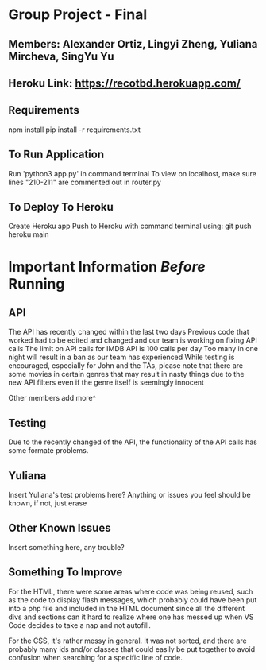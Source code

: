 # Group Project - Final
## Members: Alexander Ortiz, Lingyi Zheng, Yuliana Mircheva, SingYu Yu


## Heroku Link: https://recotbd.herokuapp.com/


## Requirements
npm install
pip install -r requirements.txt

## To Run Application
Run 'python3 app.py' in command terminal
To view on localhost, make sure lines "210-211" are commented out in router.py

## To Deploy To Heroku
Create Heroku app
Push to Heroku with command terminal using: git push heroku main


# Important Information *Before* Running
## API 
The API has recently changed within the last two days 
Previous code that worked had to be edited and changed and our team is working on fixing API calls
The limit on API calls for IMDB API is 100 calls per day
Too many in one night will result in a ban as our team has experienced
While testing is encouraged, especially for John and the TAs, please note that there are some movies in certain genres that may result in nasty things due to the new API filters even if the genre itself is seemingly innocent

Other members add more^

## Testing
Due to the recently changed of the API, the functionality of the API calls has some formate problems.
## Yuliana
Insert Yuliana's test problems here? Anything or issues you feel should be known, if not, just erase

## Other Known Issues
Insert something here, any trouble?

## Something To Improve
For the HTML, there were some areas where code was being reused, such as the code to display flash messages, which probably could have been put into a php file and included in the HTML document since all the different divs and sections can it hard to realize where one has messed up when VS Code decides to take a nap and not autofill.

For the CSS, it's rather messy in general. It was not sorted, and there are probably many ids and/or classes that could easily be put together to avoid confusion when searching for a specific line of code. 